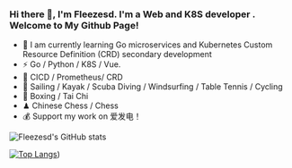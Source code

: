 ### Hi there 👋, I'm Fleezesd. I'm a Web  and K8S  developer . Welcome to My Github Page! <br>

- 🍻 I am currently learning Go microservices and Kubernetes Custom Resource Definition (CRD) secondary development
- ⚡ Go / Python / K8S / Vue.
- 🤔 CICD / Prometheus/ CRD
- 🏃 Sailing / Kayak / Scuba Diving / Windsurfing / Table Tennis / Cycling
- 🥋 Boxing / Tai Chi
- ♟ Chinese Chess / Chess 
- 💰 Support my work on 爱发电！


![Fleezesd's GitHub stats](https://github-readme-stats.vercel.app/api?username=Fleezesd&show_icons=true&theme=radical)

[![Top Langs](https://github-readme-stats.vercel.app/api/top-langs/?username=Fleezesd&)](https://github.com/Fleezesd/github-readme-stats))